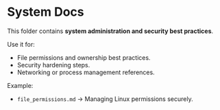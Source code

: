 # System Docs

This folder contains **system administration and security best practices**.

Use it for:  
- File permissions and ownership best practices.  
- Security hardening steps.  
- Networking or process management references.

Example:  
- `file_permissions.md` → Managing Linux permissions securely.
